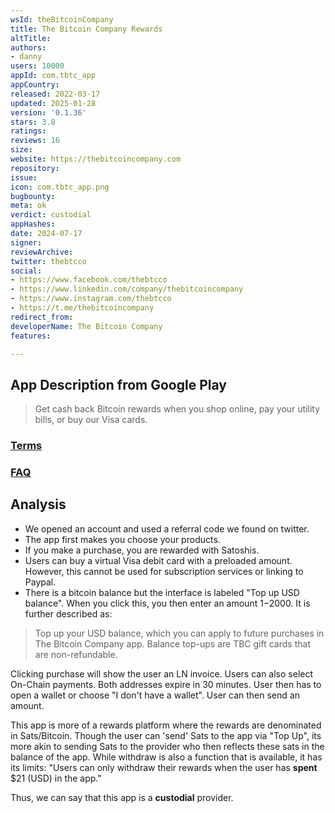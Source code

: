 ```yaml
---
wsId: theBitcoinCompany
title: The Bitcoin Company Rewards
altTitle: 
authors:
- danny
users: 10000
appId: com.tbtc_app
appCountry: 
released: 2022-03-17
updated: 2025-01-28
version: '0.1.36'
stars: 3.8
ratings: 
reviews: 16
size: 
website: https://thebitcoincompany.com
repository: 
issue: 
icon: com.tbtc_app.png
bugbounty: 
meta: ok
verdict: custodial
appHashes: 
date: 2024-07-17
signer: 
reviewArchive: 
twitter: thebtcco
social:
- https://www.facebook.com/thebtcco
- https://www.linkedin.com/company/thebitcoincompany
- https://www.instagram.com/thebtcco
- https://t.me/thebitcoincompany
redirect_from: 
developerName: The Bitcoin Company
features: 

---
```


## App Description from Google Play 

> Get cash back Bitcoin rewards when you shop online, pay your utility bills, or buy our Visa cards.

### [Terms](https://thebitcoincompany.com/terms.html) 

### [FAQ](https://intercom.help/thebitcoincompany/en/)

## Analysis 

- We opened an account and used a referral code we found on twitter. 
- The app first makes you choose your products. 
- If you make a purchase, you are rewarded with Satoshis. 
- Users can buy a virtual Visa debit card with a preloaded amount. However, this cannot be used for subscription services or linking to Paypal. 
- There is a bitcoin balance but the interface is labeled "Top up USD balance". When you click this, you then enter an amount $1-$2000. It is further described as:

> Top up your USD balance, which you can apply to future purchases in The Bitcoin Company app. Balance top-ups are TBC gift cards that are non-refundable. 

Clicking purchase will show the user an LN invoice. Users can also select On-Chain payments. Both addresses expire in 30 minutes. User then has to open a wallet or choose "I don't have a wallet". User can then send an amount. 

This app is more of a rewards platform where the rewards are denominated in Sats/Bitcoin. Though the user can 'send' Sats to the app via "Top Up", its more akin to sending Sats to the provider who then reflects these sats in the balance of the app. While withdraw is also a function that is available, it has its limits: "Users can only withdraw their rewards when the user has **spent** $21 (USD) in the app."

Thus, we can say that this app is a **custodial** provider.

